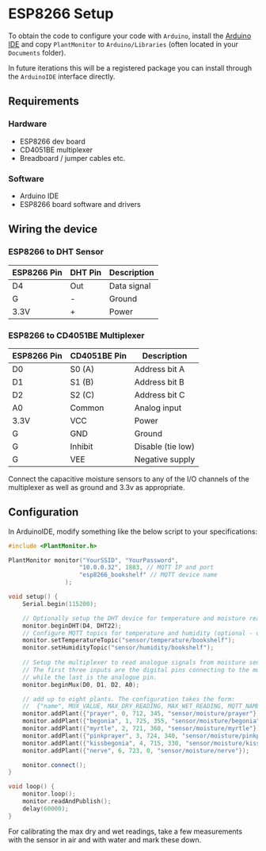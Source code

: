 # ESP8266 Setup

To obtain the code to configure your code with `Arduino`, install the [Arduino IDE](https://www.arduino.cc/en/software/) and copy `PlantMonitor` to `Arduino/Libraries` (often located in your `Documents` folder). 

In future iterations this will be a registered package you can install through the `ArduinoIDE` interface directly. 

## Requirements

### Hardware

- ESP8266 dev board
- CD4051BE multiplexer
- Breadboard / jumper cables etc.

### Software

- Arduino IDE
- ESP8266 board software and drivers

## Wiring the device

### ESP8266 to DHT Sensor

| ESP8266 Pin | DHT Pin | Description |
|-------------|---------|-------------|
| D4          | Out     | Data signal |
| G           | -       | Ground      |
| 3.3V        | +       | Power       |

### ESP8266 to CD4051BE Multiplexer

| ESP8266 Pin | CD4051BE Pin | Description        |
|-------------|--------------|-------------------|
| D0          | S0 (A)       | Address bit A     |
| D1          | S1 (B)       | Address bit B     |
| D2          | S2 (C)       | Address bit C     |
| A0          | Common       | Analog input      |
| 3.3V        | VCC          | Power             |
| G           | GND          | Ground            |
| G           | Inhibit      | Disable (tie low) |
| G           | VEE          | Negative supply   |  

Connect the capacitive moisture sensors to any of the I/O channels of the multiplexer as well as ground and 3.3v as appropriate. 

## Configuration

In ArduinoIDE, modify something like the below script to your specifications:

```cpp
#include <PlantMonitor.h>

PlantMonitor monitor("YourSSID", "YourPassword", 
                    "10.0.0.32", 1883, // MQTT IP and port 
                    "esp8266_bookshelf" // MQTT device name
                );

void setup() {
    Serial.begin(115200);

    // Optionally setup the DHT device for temperature and moisture readings
    monitor.beginDHT(D4, DHT22);
    // Configure MQTT topics for temperature and humidity (optional - defaults shown)
    monitor.setTemperatureTopic("sensor/temperature/bookshelf");
    monitor.setHumidityTopic("sensor/humidity/bookshelf");
    
    // Setup the multiplexer to read analogue signals from moisture sensors.
    // The first three inputs are the digital pins connecting to the multiplexer chip
    // while the last is the analogue pin. 
    monitor.beginMux(D0, D1, D2, A0);

    // add up to eight plants. The configuration takes the form:
    //  {"name", MUX_VALUE, MAX_DRY_READING, MAX_WET_READING, MQTT_NAME}
    monitor.addPlant({"prayer", 0, 712, 345, "sensor/moisture/prayer"});
    monitor.addPlant({"begonia", 1, 725, 355, "sensor/moisture/begonia"});
    monitor.addPlant({"myrtle", 2, 721, 360, "sensor/moisture/myrtle"});
    monitor.addPlant({"pinkprayer", 3, 724, 340, "sensor/moisture/pinkprayer"});
    monitor.addPlant({"kissbegonia", 4, 715, 330, "sensor/moisture/kissbegonia"});
    monitor.addPlant({"nerve", 6, 723, 0, "sensor/moisture/nerve"});

    monitor.connect();
}

void loop() {
    monitor.loop();
    monitor.readAndPublish();
    delay(60000);
}
```


For calibrating the max dry and wet readings, take a few measurements with the sensor in air and with water and mark these down. 